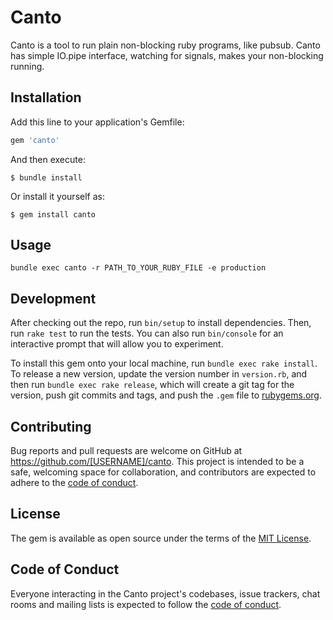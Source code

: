 # Canto

Canto is a tool to run plain non-blocking ruby programs, like pubsub.
Canto has simple IO.pipe interface, watching for signals, makes your non-blocking running.

## Installation

Add this line to your application's Gemfile:

```ruby
gem 'canto'
```

And then execute:

    $ bundle install

Or install it yourself as:

    $ gem install canto

## Usage

    bundle exec canto -r PATH_TO_YOUR_RUBY_FILE -e production

## Development

After checking out the repo, run `bin/setup` to install dependencies. Then, run `rake test` to run the tests. You can also run `bin/console` for an interactive prompt that will allow you to experiment.

To install this gem onto your local machine, run `bundle exec rake install`. To release a new version, update the version number in `version.rb`, and then run `bundle exec rake release`, which will create a git tag for the version, push git commits and tags, and push the `.gem` file to [rubygems.org](https://rubygems.org).

## Contributing

Bug reports and pull requests are welcome on GitHub at https://github.com/[USERNAME]/canto. This project is intended to be a safe, welcoming space for collaboration, and contributors are expected to adhere to the [code of conduct](https://github.com/merqloveu/canto/blob/master/CODE_OF_CONDUCT.md).


## License

The gem is available as open source under the terms of the [MIT License](https://opensource.org/licenses/MIT).

## Code of Conduct

Everyone interacting in the Canto project's codebases, issue trackers, chat rooms and mailing lists is expected to follow the [code of conduct](https://github.com/merqloveu/canto/blob/master/CODE_OF_CONDUCT.md).
